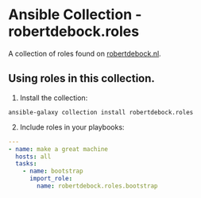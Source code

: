 # Ansible Collection - robertdebock.roles

A collection of roles found on [robertdebock.nl](https://robertdebock.nl/).

## Using roles in this collection.

1. Install the collection:

```shell
ansible-galaxy collection install robertdebock.roles
```

2. Include roles in your playbooks:

```yaml
---
- name: make a great machine
  hosts: all
  tasks:
    - name: bootstrap
      import_role:
        name: robertdebock.roles.bootstrap
```
